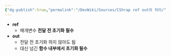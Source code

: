 ```yaml
---
{"dg-publish":true,"permalink":"/DevWiki/Sources/CShrap ref out의 차이/","noteIcon":"","created":"2024-10-01T11:40:41.000+09:00","updated":"2025-07-19T22:58:36.000+09:00"}
---
```


* **ref**
	* 매개변수 **전달 전 초기화 필수**
* **out**
	* 전달 전 초기화 하지 않아도 됨
	* 대신 넘긴 **함수 내부에서 초기화 필수**